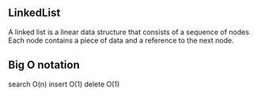 ## LinkedList
 A linked list is a linear data structure that consists of a sequence of nodes 
 Each node contains a piece of data and a reference to the next node.
## Big O notation
search O(n)
insert O(1)
delete O(1)
